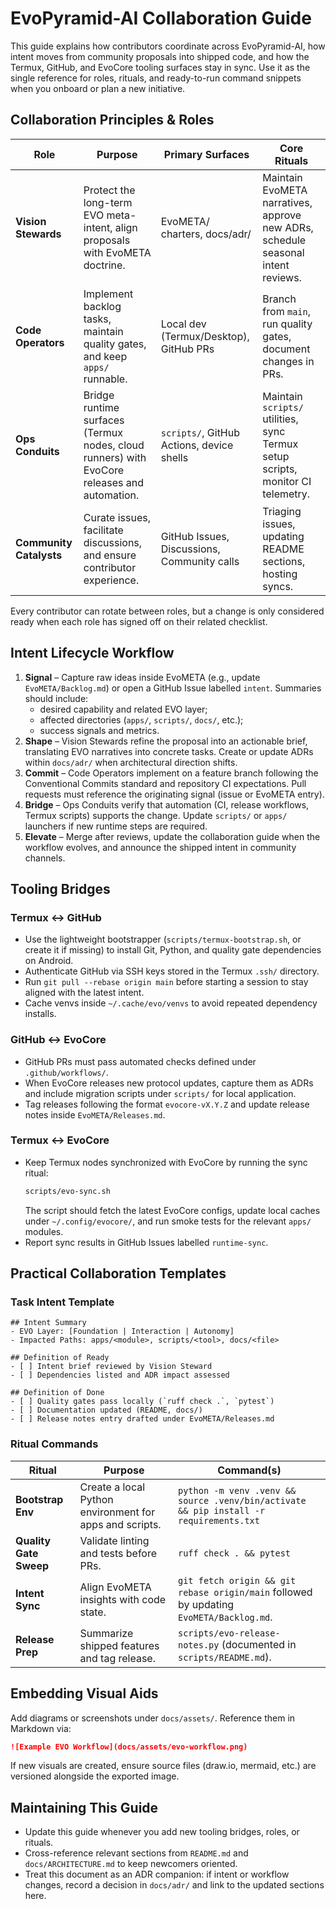 # EvoPyramid-AI Collaboration Guide

This guide explains how contributors coordinate across EvoPyramid-AI, how intent
moves from community proposals into shipped code, and how the Termux, GitHub,
and EvoCore tooling surfaces stay in sync. Use it as the single reference for
roles, rituals, and ready-to-run command snippets when you onboard or plan a new
initiative.

## Collaboration Principles & Roles

| Role | Purpose | Primary Surfaces | Core Rituals |
| --- | --- | --- | --- |
| **Vision Stewards** | Protect the long-term EVO meta-intent, align proposals with EvoMETA doctrine. | EvoMETA/ charters, docs/adr/ | Maintain EvoMETA narratives, approve new ADRs, schedule seasonal intent reviews. |
| **Code Operators** | Implement backlog tasks, maintain quality gates, and keep `apps/` runnable. | Local dev (Termux/Desktop), GitHub PRs | Branch from `main`, run quality gates, document changes in PRs. |
| **Ops Conduits** | Bridge runtime surfaces (Termux nodes, cloud runners) with EvoCore releases and automation. | `scripts/`, GitHub Actions, device shells | Maintain `scripts/` utilities, sync Termux setup scripts, monitor CI telemetry. |
| **Community Catalysts** | Curate issues, facilitate discussions, and ensure contributor experience. | GitHub Issues, Discussions, Community calls | Triaging issues, updating README sections, hosting syncs. |

Every contributor can rotate between roles, but a change is only considered ready
when each role has signed off on their related checklist.

## Intent Lifecycle Workflow

1. **Signal** – Capture raw ideas inside EvoMETA (e.g., update
   `EvoMETA/Backlog.md`) or open a GitHub Issue labelled `intent`. Summaries
   should include:
   - desired capability and related EVO layer;
   - affected directories (`apps/`, `scripts/`, `docs/`, etc.);
   - success signals and metrics.
2. **Shape** – Vision Stewards refine the proposal into an actionable brief,
   translating EVO narratives into concrete tasks. Create or update ADRs within
   `docs/adr/` when architectural direction shifts.
3. **Commit** – Code Operators implement on a feature branch following the
   Conventional Commits standard and repository CI expectations. Pull requests
   must reference the originating signal (issue or EvoMETA entry).
4. **Bridge** – Ops Conduits verify that automation (CI, release workflows,
   Termux scripts) supports the change. Update `scripts/` or `apps/` launchers
   if new runtime steps are required.
5. **Elevate** – Merge after reviews, update the collaboration guide when the
   workflow evolves, and announce the shipped intent in community channels.

## Tooling Bridges

### Termux ↔ GitHub

- Use the lightweight bootstrapper (`scripts/termux-bootstrap.sh`, or create it
  if missing) to install Git, Python, and quality gate dependencies on Android.
- Authenticate GitHub via SSH keys stored in the Termux `.ssh/` directory.
- Run `git pull --rebase origin main` before starting a session to stay aligned
  with the latest intent.
- Cache venvs inside `~/.cache/evo/venvs` to avoid repeated dependency installs.

### GitHub ↔ EvoCore

- GitHub PRs must pass automated checks defined under `.github/workflows/`.
- When EvoCore releases new protocol updates, capture them as ADRs and include
  migration scripts under `scripts/` for local application.
- Tag releases following the format `evocore-vX.Y.Z` and update release notes
  inside `EvoMETA/Releases.md`.

### Termux ↔ EvoCore

- Keep Termux nodes synchronized with EvoCore by running the sync ritual:
  ```bash
  scripts/evo-sync.sh
  ```
  The script should fetch the latest EvoCore configs, update local caches under
  `~/.config/evocore/`, and run smoke tests for the relevant `apps/` modules.
- Report sync results in GitHub Issues labelled `runtime-sync`.

## Practical Collaboration Templates

### Task Intent Template

```
## Intent Summary
- EVO Layer: [Foundation | Interaction | Autonomy]
- Impacted Paths: apps/<module>, scripts/<tool>, docs/<file>

## Definition of Ready
- [ ] Intent brief reviewed by Vision Steward
- [ ] Dependencies listed and ADR impact assessed

## Definition of Done
- [ ] Quality gates pass locally (`ruff check .`, `pytest`)
- [ ] Documentation updated (README, docs/)
- [ ] Release notes entry drafted under EvoMETA/Releases.md
```

### Ritual Commands

| Ritual | Purpose | Command(s) |
| --- | --- | --- |
| **Bootstrap Env** | Create a local Python environment for apps and scripts. | `python -m venv .venv && source .venv/bin/activate && pip install -r requirements.txt` |
| **Quality Gate Sweep** | Validate linting and tests before PRs. | `ruff check . && pytest` |
| **Intent Sync** | Align EvoMETA insights with code state. | `git fetch origin && git rebase origin/main` followed by updating `EvoMETA/Backlog.md`. |
| **Release Prep** | Summarize shipped features and tag release. | `scripts/evo-release-notes.py` (documented in `scripts/README.md`). |

## Embedding Visual Aids

Add diagrams or screenshots under `docs/assets/`. Reference them in Markdown via:

```markdown
![Example EVO Workflow](docs/assets/evo-workflow.png)
```

If new visuals are created, ensure source files (draw.io, mermaid, etc.) are
versioned alongside the exported image.

## Maintaining This Guide

- Update this guide whenever you add new tooling bridges, roles, or rituals.
- Cross-reference relevant sections from `README.md` and `docs/ARCHITECTURE.md`
  to keep newcomers oriented.
- Treat this document as an ADR companion: if intent or workflow changes, record
  a decision in `docs/adr/` and link to the updated sections here.
